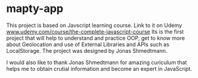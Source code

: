 # mapty-app
This project is based on Javscript learning course. Link to it on Udemy www.udemy.com/course/the-complete-javascript-course 
Its is the first project that will help to understand and practice OOP, get to know more about Geolocation and use of External Libraries and APIs such as LocalStorage. The project was designed by Jonas Shmedtmann.

I would also like to thank Jonas Shmedtmann for amazing curiculum that helps me to obtain crutial information and become an expert in JavaScript.
